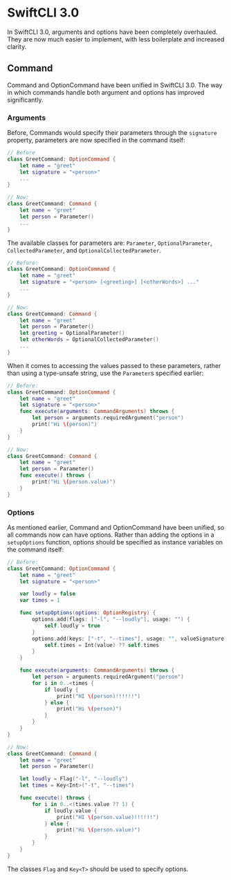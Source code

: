 # SwiftCLI 3.0
In SwiftCLI 3.0, arguments and options have been completely overhauled. They are now much easier to implement, with less boilerplate and increased clarity.

## Command
Command and OptionCommand have been unified in SwiftCLI 3.0. The way in which commands handle both argument and options has improved significantly.

### Arguments
Before, Commands would specify their parameters through the `signature` property, parameters are now specified in the command itself:
```swift
// Before
class GreetCommand: OptionCommand {
    let name = "greet"
    let signature = "<person>"
    ...
}

// Now:
class GreetCommand: Command {
    let name = "greet"
    let person = Parameter()
    ...
}
```

The available classes for parameters are: `Parameter`, `OptionalParameter`, `CollectedParameter`, and `OptionalCollectedParameter`.
```swift
// Before:
class GreetCommand: OptionCommand {
    let name = "greet"
    let signature = "<person> [<greeting>] [<otherWords>] ..."
    ...
}

// Now:
class GreetCommand: Command {
    let name = "greet"
    let person = Parameter()
    let greeting = OptionalParameter()
    let otherWords = OptionalCollectedParameter()
    ...
}
```

When it comes to accessing the values passed to these parameters, rather than using a type-unsafe string, use the `Parameter`s specified earlier:
```swift
// Before:
class GreetCommand: OptionCommand {
    let name = "greet"
    let signature = "<person>"
    func execute(arguments: CommandArguments) throws {
        let person = arguments.requiredArgument("person")
        print("Hi \(person)")
    }
}

// Now:
class GreetCommand: Command {
    let name = "greet"
    let person = Parameter()
    func execute() throws {
        print("Hi \(person.value)")
    }
}
```

### Options
As mentioned earlier, Command and OptionCommand have been unified, so all commands now can have options. Rather than adding the options in a `setupOptions` function, options should be specified as instance variables on the command itself:

```swift
// Before:
class GreetCommand: OptionCommand {
    let name = "greet"
    let signature = "<person>"

    var loudly = false
    var times = 1

    func setupOptions(options: OptionRegistry) {
        options.add(flags: ["-l", "--loudly"], usage: "") {
            self.loudly = true
        }
        options.add(keys: ["-t", "--times"], usage: "", valueSignature: "") { (value) in
            self.times = Int(value) ?? self.times
        }
    }

    func execute(arguments: CommandArguments) throws {
        let person = arguments.requiredArgument("person")
        for i in 0..<times {
            if loudly {
                print("HI \(person)!!!!!!")
            } else {
                print("Hi \(person)")
            }
        }
    }
}

// Now:
class GreetCommand: Command {
    let name = "greet"
    let person = Parameter()

    let loudly = Flag("-l", "--loudly")
    let times = Key<Int>("-t", "--times")

    func execute() throws {
        for i in 0..<(times.value ?? 1) {
            if loudly.value {
                print("HI \(person.value)!!!!!!")
            } else {
                print("Hi \(person.value)")
            }
        }
    }
}
```
The classes `Flag` and `Key<T>` should be used to specify options.
